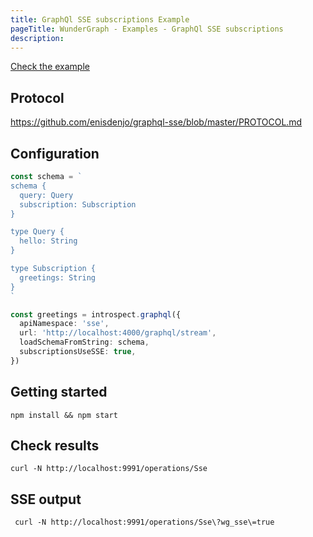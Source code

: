 ```yaml
---
title: GraphQl SSE subscriptions Example
pageTitle: WunderGraph - Examples - GraphQl SSE subscriptions
description:
---
```


[Check the example](https://github.com/wundergraph/wundergraph/tree/main/examples/graphql-sse-subscriptions)

## Protocol

https://github.com/enisdenjo/graphql-sse/blob/master/PROTOCOL.md

## Configuration

```typescript
const schema = `
schema {
  query: Query
  subscription: Subscription
}

type Query {
  hello: String
}

type Subscription {
  greetings: String
}
`

const greetings = introspect.graphql({
  apiNamespace: 'sse',
  url: 'http://localhost:4000/graphql/stream',
  loadSchemaFromString: schema,
  subscriptionsUseSSE: true,
})
```

## Getting started

```shell
npm install && npm start
```

## Check results

```shell
curl -N http://localhost:9991/operations/Sse
```

## SSE output

```shell
 curl -N http://localhost:9991/operations/Sse\?wg_sse\=true
```
